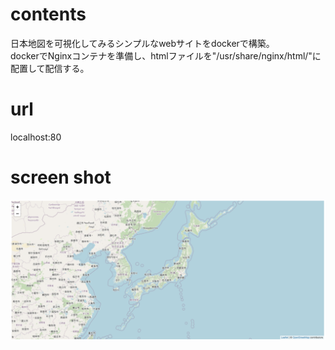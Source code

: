 
# contents
日本地図を可視化してみるシンプルなwebサイトをdockerで構築。    
dockerでNginxコンテナを準備し、htmlファイルを"/usr/share/nginx/html/"に配置して配信する。  

# url
localhost:80  

# screen shot
![screenshot](https://github.com/ryujun1117/01_mapapp/blob/a8735948263ef3d1e3d1b7f9855cf8bb2b86fcf9/mapapp_01/screen%20shot.png)
